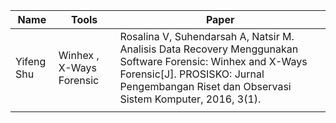|Name|Tools|Paper|
|----|----|----|
|Yifeng Shu|  Winhex , X-Ways Forensic|Rosalina V, Suhendarsah A, Natsir M. Analisis Data Recovery Menggunakan Software Forensic: Winhex and X-Ways Forensic[J]. PROSISKO: Jurnal Pengembangan Riset dan Observasi Sistem Komputer, 2016, 3(1).|
||||
